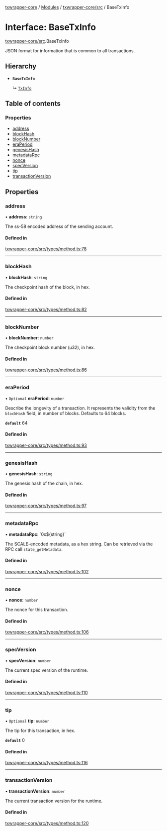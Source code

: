 [txwrapper-core](../README.md) / [Modules](../modules.md) / [txwrapper-core/src](../modules/txwrapper_core_src.md) / BaseTxInfo

# Interface: BaseTxInfo

[txwrapper-core/src](../modules/txwrapper_core_src.md).BaseTxInfo

JSON format for information that is common to all transactions.

## Hierarchy

- **`BaseTxInfo`**

  ↳ [`TxInfo`](txwrapper_core_src.TxInfo.md)

## Table of contents

### Properties

- [address](txwrapper_core_src.BaseTxInfo.md#address)
- [blockHash](txwrapper_core_src.BaseTxInfo.md#blockhash)
- [blockNumber](txwrapper_core_src.BaseTxInfo.md#blocknumber)
- [eraPeriod](txwrapper_core_src.BaseTxInfo.md#eraperiod)
- [genesisHash](txwrapper_core_src.BaseTxInfo.md#genesishash)
- [metadataRpc](txwrapper_core_src.BaseTxInfo.md#metadatarpc)
- [nonce](txwrapper_core_src.BaseTxInfo.md#nonce)
- [specVersion](txwrapper_core_src.BaseTxInfo.md#specversion)
- [tip](txwrapper_core_src.BaseTxInfo.md#tip)
- [transactionVersion](txwrapper_core_src.BaseTxInfo.md#transactionversion)

## Properties

### address

• **address**: `string`

The ss-58 encoded address of the sending account.

#### Defined in

[txwrapper-core/src/types/method.ts:78](https://github.com/paritytech/txwrapper-core/blob/6c32f05/packages/txwrapper-core/src/types/method.ts#L78)

___

### blockHash

• **blockHash**: `string`

The checkpoint hash of the block, in hex.

#### Defined in

[txwrapper-core/src/types/method.ts:82](https://github.com/paritytech/txwrapper-core/blob/6c32f05/packages/txwrapper-core/src/types/method.ts#L82)

___

### blockNumber

• **blockNumber**: `number`

The checkpoint block number (u32), in hex.

#### Defined in

[txwrapper-core/src/types/method.ts:86](https://github.com/paritytech/txwrapper-core/blob/6c32f05/packages/txwrapper-core/src/types/method.ts#L86)

___

### eraPeriod

• `Optional` **eraPeriod**: `number`

Describe the longevity of a transaction. It represents the validity from
the `blockHash` field, in number of blocks. Defaults to 64 blocks.

**`default`** 64

#### Defined in

[txwrapper-core/src/types/method.ts:93](https://github.com/paritytech/txwrapper-core/blob/6c32f05/packages/txwrapper-core/src/types/method.ts#L93)

___

### genesisHash

• **genesisHash**: `string`

The genesis hash of the chain, in hex.

#### Defined in

[txwrapper-core/src/types/method.ts:97](https://github.com/paritytech/txwrapper-core/blob/6c32f05/packages/txwrapper-core/src/types/method.ts#L97)

___

### metadataRpc

• **metadataRpc**: \`0x${string}\`

The SCALE-encoded metadata, as a hex string. Can be retrieved via the RPC
call `state_getMetadata`.

#### Defined in

[txwrapper-core/src/types/method.ts:102](https://github.com/paritytech/txwrapper-core/blob/6c32f05/packages/txwrapper-core/src/types/method.ts#L102)

___

### nonce

• **nonce**: `number`

The nonce for this transaction.

#### Defined in

[txwrapper-core/src/types/method.ts:106](https://github.com/paritytech/txwrapper-core/blob/6c32f05/packages/txwrapper-core/src/types/method.ts#L106)

___

### specVersion

• **specVersion**: `number`

The current spec version of the runtime.

#### Defined in

[txwrapper-core/src/types/method.ts:110](https://github.com/paritytech/txwrapper-core/blob/6c32f05/packages/txwrapper-core/src/types/method.ts#L110)

___

### tip

• `Optional` **tip**: `number`

The tip for this transaction, in hex.

**`default`** 0

#### Defined in

[txwrapper-core/src/types/method.ts:116](https://github.com/paritytech/txwrapper-core/blob/6c32f05/packages/txwrapper-core/src/types/method.ts#L116)

___

### transactionVersion

• **transactionVersion**: `number`

The current transaction version for the runtime.

#### Defined in

[txwrapper-core/src/types/method.ts:120](https://github.com/paritytech/txwrapper-core/blob/6c32f05/packages/txwrapper-core/src/types/method.ts#L120)
